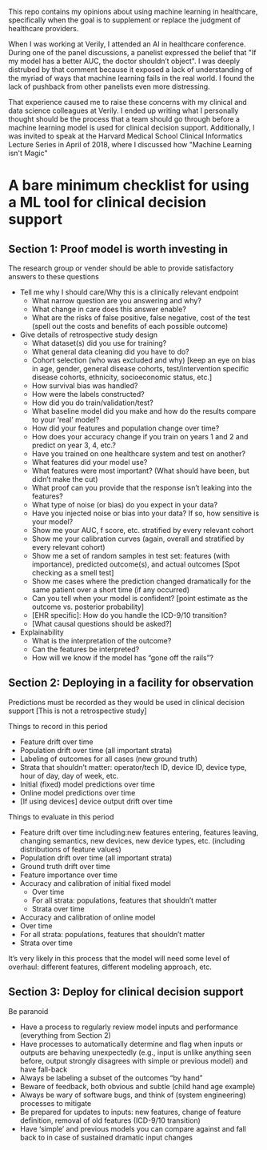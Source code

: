 This repo contains my opinions about using machine learning in healthcare, specifically when the goal is to supplement or replace the judgment of healthcare providers.

When I was working at Verily, I attended an AI in healthcare conference. During one of the panel discussions, a panelist expressed the belief that "If my model has a better AUC, the doctor shouldn’t object". I was deeply distrubed by that comment because it exposed a lack of understanding of the myriad of ways that machine learning fails in the real world. I found the lack of pushback from other panelists even more distressing.

That experience caused me to raise these concerns with my clinical and data science colleagues at Verily. I ended up writing what I personally thought should be the process that a team should go through before a machine learning model is used for clinical decision support. Additionally, I was invited to speak at the Harvard Medical School Clinical Informatics Lecture Series in April of 2018, where I discussed how "Machine Learning isn't Magic"



# A bare minimum checklist for using a ML tool for clinical decision support
## Section 1: Proof model is worth investing in
The research group or vender should be able to provide satisfactory answers to these questions

- Tell me why I should care/Why this is a clinically relevant endpoint
  - What narrow question are you answering and why?
  - What change in care does this answer enable?
  - What are the risks of false positive, false negative, cost of the test (spell out the costs and benefits of each possible outcome)
- Give details of retrospective study design
  - What dataset(s) did you use for training?
  - What general data cleaning did you have to do?
  - Cohort selection (who was excluded and why) [keep an eye on bias in age, gender, general disease cohorts, test/intervention specific disease cohorts, ethnicity, socioeconomic status, etc.] 
  - How survival bias was handled?
  - How were the labels constructed?
  - How did you do train/validation/test?
  - What baseline model did you make and how do the results compare to your ‘real’ model?
  - How did your features and population change over time?
  - How does your accuracy change if you train on years 1 and 2 and predict on year 3, 4, etc.?
  - Have you trained on one healthcare system and test on another?
  - What features did your model use?
  - What features were most important? (What should have been, but didn’t make the cut)
  - What proof can you provide that the response isn’t leaking into the features?
  - What type of noise (or bias) do you expect in your data?
  - Have you injected noise or bias into your data? If so, how sensitive is your model?
  - Show me your AUC, f score, etc. stratified by every relevant cohort
  - Show me your calibration curves (again, overall and stratified by every relevant cohort)
  - Show me a set of random samples in test set: features (with importance), predicted outcome(s), and actual outcomes [Spot checking as a smell test]
  - Show me cases where the prediction changed dramatically for the same patient over a short time (if any occurred)
  - Can you tell when your model is confident? [point estimate as the outcome vs. posterior probability]
  - [EHR specific]: How do you handle the ICD-9/10 transition?
  - [What causal questions should be asked?]
- Explainability
  - What is the interpretation of the outcome?
  - Can the features be interpreted?
  - How will we know if the model has “gone off the rails”?

## Section 2: Deploying in a facility for observation
Predictions must be recorded as they would be used in clinical decision support [This is not a retrospective study] 

Things to record in this period
- Feature drift over time
- Population drift over time (all important strata)
- Labeling of outcomes for all cases (new ground truth)
- Strata that shouldn’t matter: operator/tech ID, device ID, device type, hour of day, day of week, etc.
- Initial (fixed) model predictions over time
- Online model predictions over time
- [If using devices] device output drift over time

Things to evaluate in this period
- Feature drift over time including:new features entering, features leaving, changing semantics, new devices, new device types, etc. (including distributions of feature values)
- Population drift over time (all important strata)
- Ground truth drift over time
- Feature importance over time
- Accuracy and calibration of initial fixed model
  - Over time
  - For all strata: populations, features that shouldn’t matter
  - Strata over time
 - Accuracy and calibration of online model
  - Over time
  - For all strata: populations, features that shouldn’t matter
  - Strata over time

It’s very likely in this process that the model will need some level of overhaul: different features, different modeling approach, etc. 
## Section 3: Deploy for clinical decision support 
Be paranoid
- Have a process to regularly review model inputs and performance (everything from Section 2)
- Have processes to automatically determine and flag when inputs or outputs are behaving unexpectedly (e.g., input is unlike anything seen before, output strongly disagrees with simple or previous model) and have fall-back
- Always be labeling a subset of the outcomes “by hand”
- Beware of feedback, both obvious and subtle (child hand age example)
- Always be wary of software bugs, and think of (system engineering) processes to mitigate
- Be prepared for updates to inputs: new features, change of feature definition, removal of old features (ICD-9/10 transition)
- Have ‘simple’ and previous models you can compare against and fall back to in case of sustained dramatic input changes
